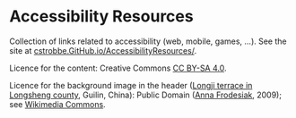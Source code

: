 # Accessibility Resources

Collection of links related to accessibility (web, mobile, games, ...). 
See the site at [cstrobbe.GitHub.io/AccessibilityResources/](http://cstrobbe.github.io/AccessibilityResources/).

Licence for the content: Creative Commons [CC BY-SA 4.0](LICENCE.html).

Licence for the background image in the header
([Longji terrace in Longsheng county](https://en.wikipedia.org/wiki/Longsheng_Rice_Terrace), 
Guilin, China): 
Public Domain 
([Anna Frodesiak](https://commons.wikimedia.org/wiki/User:Anna_Frodesiak), 2009); 
see [Wikimedia Commons](https://commons.wikimedia.org/wiki/File:Longji_terrace_-_03.JPG).

